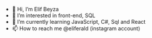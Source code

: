 - 👋 Hi, I’m Elif Beyza
- 👀 I’m interested in front-end, SQL
- 🌱 I’m currently learning JavaScript, C#, Sql and React 
- 📫 How to reach me @eliferald (instagram account)

<!---
elfbeyza/elfbeyza is a ✨ special ✨ repository because its `README.md` (this file) appears on your GitHub profile.
You can click the Preview link to take a look at your changes.
--->
